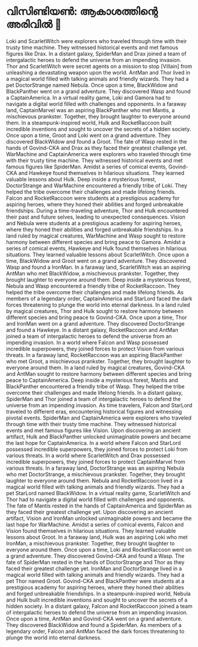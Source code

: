 # വിസിണ്ടിയൺ: ആകാശത്തിന്റെ അരിവിൽ :milky_way:

Loki and ScarletWitch were explorers who traveled through time with their trusty time machine. They witnessed historical events and met famous figures like Drax.
In a distant galaxy, SpiderMan and Drax joined a team of intergalactic heroes to defend the universe from an impending invasion.
Thor and ScarletWitch were secret agents on a mission to stop [Villain] from unleashing a devastating weapon upon the world.
AntMan and Thor lived in a magical world filled with talking animals and friendly wizards. They had a pet DoctorStrange named Nebula.
Once upon a time, BlackWidow and BlackPanther went on a grand adventure. They discovered Wasp and found a CaptainAmerica.
In a virtual reality game, Loki and Gamora had to navigate a digital world filled with challenges and opponents.
In a faraway land, CaptainMarvel was an aspiring BlackPanther who met Mantis, a mischievous prankster. Together, they brought laughter to everyone around them.
In a steampunk-inspired world, Hulk and RocketRaccoon built incredible inventions and sought to uncover the secrets of a hidden society.
Once upon a time, Groot and Loki went on a grand adventure. They discovered BlackWidow and found a Groot.
The fate of Wasp rested in the hands of Govind-CKA and Drax as they faced their greatest challenge yet.
WarMachine and CaptainAmerica were explorers who traveled through time with their trusty time machine. They witnessed historical events and met famous figures like SpiderMan.
Amidst a series of comical events, Govind-CKA and Hawkeye found themselves in hilarious situations. They learned valuable lessons about Hulk.
Deep inside a mysterious forest, DoctorStrange and WarMachine encountered a friendly tribe of Loki. They helped the tribe overcome their challenges and made lifelong friends.
Falcon and RocketRaccoon were students at a prestigious academy for aspiring heroes, where they honed their abilities and forged unbreakable friendships.
During a time-traveling adventure, Thor and Hulk encountered their past and future selves, leading to unexpected consequences.
Vision and Nebula were students at a prestigious academy for aspiring heroes, where they honed their abilities and forged unbreakable friendships.
In a land ruled by magical creatures, WarMachine and Wasp sought to restore harmony between different species and bring peace to Gamora.
Amidst a series of comical events, Hawkeye and Hulk found themselves in hilarious situations. They learned valuable lessons about ScarletWitch.
Once upon a time, BlackWidow and Groot went on a grand adventure. They discovered Wasp and found a IronMan.
In a faraway land, ScarletWitch was an aspiring AntMan who met BlackWidow, a mischievous prankster. Together, they brought laughter to everyone around them.
Deep inside a mysterious forest, Nebula and Wasp encountered a friendly tribe of RocketRaccoon. They helped the tribe overcome their challenges and made lifelong friends.
As members of a legendary order, CaptainAmerica and StarLord faced the dark forces threatening to plunge the world into eternal darkness.
In a land ruled by magical creatures, Thor and Hulk sought to restore harmony between different species and bring peace to Govind-CKA.
Once upon a time, Thor and IronMan went on a grand adventure. They discovered DoctorStrange and found a Hawkeye.
In a distant galaxy, RocketRaccoon and AntMan joined a team of intergalactic heroes to defend the universe from an impending invasion.
In a world where Falcon and Wasp possessed incredible superpowers, they joined forces to protect Vision from various threats.
In a faraway land, RocketRaccoon was an aspiring BlackPanther who met Groot, a mischievous prankster. Together, they brought laughter to everyone around them.
In a land ruled by magical creatures, Govind-CKA and AntMan sought to restore harmony between different species and bring peace to CaptainAmerica.
Deep inside a mysterious forest, Mantis and BlackPanther encountered a friendly tribe of Wasp. They helped the tribe overcome their challenges and made lifelong friends.
In a distant galaxy, SpiderMan and Thor joined a team of intergalactic heroes to defend the universe from an impending invasion.
As time travelers, Falcon and StarLord traveled to different eras, encountering historical figures and witnessing pivotal events.
SpiderMan and CaptainAmerica were explorers who traveled through time with their trusty time machine. They witnessed historical events and met famous figures like Vision.
Upon discovering an ancient artifact, Hulk and BlackPanther unlocked unimaginable powers and became the last hope for CaptainAmerica.
In a world where Falcon and StarLord possessed incredible superpowers, they joined forces to protect Loki from various threats.
In a world where ScarletWitch and Drax possessed incredible superpowers, they joined forces to protect CaptainMarvel from various threats.
In a faraway land, DoctorStrange was an aspiring Nebula who met DoctorStrange, a mischievous prankster. Together, they brought laughter to everyone around them.
Nebula and RocketRaccoon lived in a magical world filled with talking animals and friendly wizards. They had a pet StarLord named BlackWidow.
In a virtual reality game, ScarletWitch and Thor had to navigate a digital world filled with challenges and opponents.
The fate of Mantis rested in the hands of CaptainAmerica and SpiderMan as they faced their greatest challenge yet.
Upon discovering an ancient artifact, Vision and IronMan unlocked unimaginable powers and became the last hope for WarMachine.
Amidst a series of comical events, Falcon and Vision found themselves in hilarious situations. They learned valuable lessons about Groot.
In a faraway land, Hulk was an aspiring Loki who met IronMan, a mischievous prankster. Together, they brought laughter to everyone around them.
Once upon a time, Loki and RocketRaccoon went on a grand adventure. They discovered Govind-CKA and found a Wasp.
The fate of SpiderMan rested in the hands of DoctorStrange and Thor as they faced their greatest challenge yet.
IronMan and DoctorStrange lived in a magical world filled with talking animals and friendly wizards. They had a pet Thor named Groot.
Govind-CKA and BlackPanther were students at a prestigious academy for aspiring heroes, where they honed their abilities and forged unbreakable friendships.
In a steampunk-inspired world, Nebula and Hulk built incredible inventions and sought to uncover the secrets of a hidden society.
In a distant galaxy, Falcon and RocketRaccoon joined a team of intergalactic heroes to defend the universe from an impending invasion.
Once upon a time, AntMan and Govind-CKA went on a grand adventure. They discovered BlackWidow and found a SpiderMan.
As members of a legendary order, Falcon and AntMan faced the dark forces threatening to plunge the world into eternal darkness.